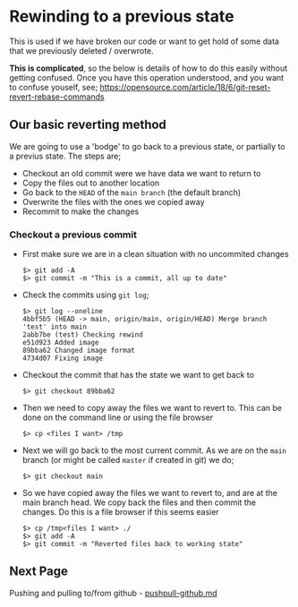 # Rewinding to a previous state

This is used if we have broken our code or want to get hold of some data that we previously deleted / overwrote.

**This is complicated**, so the below is details of how to do this easily without getting confused. Once you have this operation understood, and you want to confuse youself, see;
https://opensource.com/article/18/6/git-reset-revert-rebase-commands


## Our basic reverting method

We are going to use a 'bodge' to go back to a previous state, or partially to a previus state. The steps are;

* Checkout an old commit were we have data we want to return to
* Copy the files out to another location
* Go back to the `HEAD` of the `main branch` (the default branch)
* Overwrite the files with the ones we copied away
* Recommit to make the changes


### Checkout a previous commit

* First make sure we are in a clean situation with no uncommited changes
    ```shell
    $> git add -A
    $> git commit -m "This is a commit, all up to date"
    ```

* Check the commits using `git log`;
    ```shell
    $> git log --oneline
    4bbf5b5 (HEAD -> main, origin/main, origin/HEAD) Merge branch 'test' into main
    2abb7be (test) Checking rewind
    e51d923 Added image
    89bba62 Changed image format
    4734d07 Fixing image
    ```

* Checkout the commit that has the state we want to get back to
    ```shell
    $> git checkout 89bba62
    ```

* Then we need to copy away the files we want to revert to. This can be done on the command line or using the file browser
    ```shell
    $> cp <files I want> /tmp
    ```

* Next we will go back to the most current commit. As we are on the `main` branch (or might be called `master` if created in git) we do;
    ```shell
    $> git checkout main
    ```

* So we have copied away the files we want to revert to, and are at the main branch head. We copy back the files and then commit the changes. Do this is a file browser if this seems easier
    ```shell
    $> cp /tmp<files I want> ./
    $> git add -A
    $> git commit -m "Reverted files back to working state"
    ```


## Next Page
Pushing and pulling to/from github - [pushpull-github.md](pushpull-github.md)
